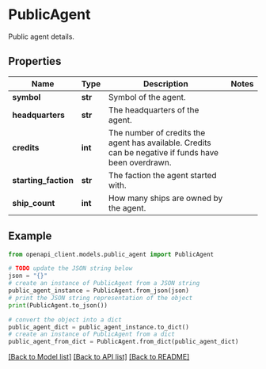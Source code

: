 # PublicAgent

Public agent details.

## Properties

Name | Type | Description | Notes
------------ | ------------- | ------------- | -------------
**symbol** | **str** | Symbol of the agent. | 
**headquarters** | **str** | The headquarters of the agent. | 
**credits** | **int** | The number of credits the agent has available. Credits can be negative if funds have been overdrawn. | 
**starting_faction** | **str** | The faction the agent started with. | 
**ship_count** | **int** | How many ships are owned by the agent. | 

## Example

```python
from openapi_client.models.public_agent import PublicAgent

# TODO update the JSON string below
json = "{}"
# create an instance of PublicAgent from a JSON string
public_agent_instance = PublicAgent.from_json(json)
# print the JSON string representation of the object
print(PublicAgent.to_json())

# convert the object into a dict
public_agent_dict = public_agent_instance.to_dict()
# create an instance of PublicAgent from a dict
public_agent_from_dict = PublicAgent.from_dict(public_agent_dict)
```
[[Back to Model list]](../README.md#documentation-for-models) [[Back to API list]](../README.md#documentation-for-api-endpoints) [[Back to README]](../README.md)


